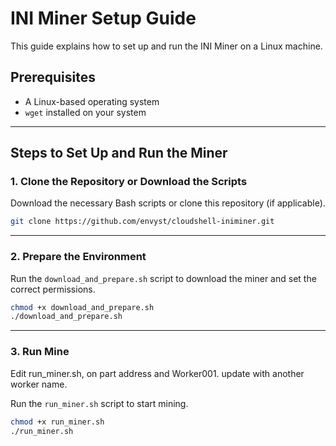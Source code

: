# INI Miner Setup Guide

This guide explains how to set up and run the INI Miner on a Linux machine.

## Prerequisites
- A Linux-based operating system
- `wget` installed on your system

---

## Steps to Set Up and Run the Miner

### 1. Clone the Repository or Download the Scripts
Download the necessary Bash scripts or clone this repository (if applicable).
```bash
git clone https://github.com/envyst/cloudshell-iniminer.git
```

---

### 2. Prepare the Environment

Run the `download_and_prepare.sh` script to download the miner and set the correct permissions.

```bash
chmod +x download_and_prepare.sh
./download_and_prepare.sh
```

---

### 3. Run Mine

Edit run_miner.sh, on part address and Worker001. update with another worker name.

Run the `run_miner.sh` script to start mining.

```bash
chmod +x run_miner.sh
./run_miner.sh
```
